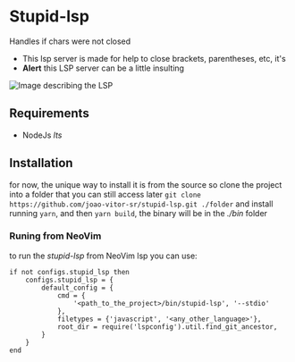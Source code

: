 # Stupid-lsp

Handles if chars were not closed

- This lsp server is made for help to close brackets, parentheses, etc, it's
- **Alert** this LSP server can be a little insulting

![Image describing the LSP](https://i.ibb.co/b7FYNrW/pic-selected-220520-2247-50.png)

## Requirements

- NodeJs _lts_

## Installation

for now, the unique way to install it is from the source so clone the project
into a folder that you can still access later `git clone https://github.com/joao-vitor-sr/stupid-lsp.git ./folder`
and install running `yarn`, and then `yarn build`, the binary will be in the _./bin_ folder

### Runing from NeoVim

to run the _stupid-lsp_ from NeoVim lsp you can use:

```
if not configs.stupid_lsp then
    configs.stupid_lsp = {
        default_config = {
            cmd = {
                '<path_to_the_project>/bin/stupid-lsp', '--stdio'
            },
            filetypes = {'javascript', '<any_other_language>'},
            root_dir = require('lspconfig').util.find_git_ancestor,
        }
    }
end
```
